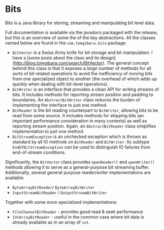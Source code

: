 Bits
====

Bits is a Java library for storing, streaming and manipulating bit level data.

Full documentation is available via the javadocs packaged with the release,
but this is an overview of some the of the key abstractions. All the classes
named below are found in the `com.tomgibara.bits` package:

* `BitVector` is a Swiss Army knife for bit storage and bit manipulation.
   I have a [some posts about the class and its design]
   (http://blog.tomgibara.com/search/BitVector).
   The general concept behind this class is that it exposes a *large* number of
   methods for all sorts of bit related operations to avoid the inefficiency of
   moving bits from one specialized object to another (the overhead of which
   adds up quickly when dealing with bit-level operations).
* `BitWriter` is an interface that provides a clean API for writing streams of
   bits. It includes methods for reporting stream position and padding to
   boundaries. An `AbstractBitWriter` class reduces the burden of implementing
   the interface to just one method.
* `BitReader` is the bit reading counterpart to `BitWriter`, allowing bits to be
   read from some source. It includes methods for skipping bits (an important
   performance consideration in many contexts) as well as reporting stream
   position. Again, an `AbstractBitReader` class simplifies implementation
   to just one method.
* `BitStreamException` is an unchecked exception which is thrown as standard by
   all IO methods on `BitReader` and `BitWriter`. Its subtype
   `EndOfBitStreamException` can be used to distinguish IO failures from
   end-of-stream conditions.

Significantly, the `BitVector` class provides `openReader()` and `openWriter()`
methods allowing it to serve as a general-purpose bit streaming buffer.
Additionally, several general purpose reader/writer implementations are
available:

* `ByteArrayBitReader`/ `ByteArrayBitWriter`
* `InputStreamBitReader` / `OutputStreamBitWriter`

Together with some more specialized implementations:

* `FileChannelBitReader` - provides good read & seek performance
* `IntArrayBitReader` - useful in the common case where bit data is already
   available as in an array of `int`.
